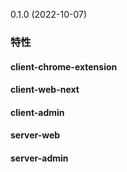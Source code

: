 0.1.0 (2022-10-07)

### 特性

#### client-chrome-extension
#### client-web-next
#### client-admin
#### server-web
#### server-admin

